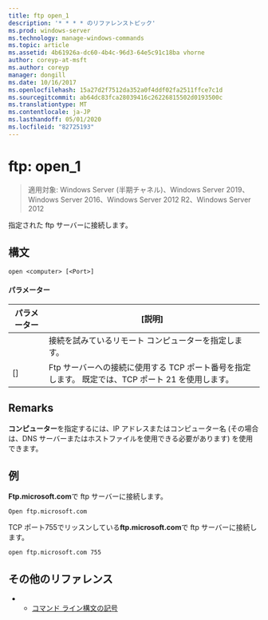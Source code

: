 ```yaml
---
title: ftp open_1
description: '* * * * のリファレンストピック'
ms.prod: windows-server
ms.technology: manage-windows-commands
ms.topic: article
ms.assetid: 4b61926a-dc60-4b4c-96d3-64e5c91c18ba vhorne
author: coreyp-at-msft
ms.author: coreyp
manager: dongill
ms.date: 10/16/2017
ms.openlocfilehash: 15a27d2f7512da352a0f4ddf02fa2511ffce7c1d
ms.sourcegitcommit: ab64dc83fca28039416c26226815502d0193500c
ms.translationtype: MT
ms.contentlocale: ja-JP
ms.lasthandoff: 05/01/2020
ms.locfileid: "82725193"
---
```

# <a name="ftp-open_1"></a>ftp: open_1

> 適用対象: Windows Server (半期チャネル)、Windows Server 2019、Windows Server 2016、Windows Server 2012 R2、Windows Server 2012

指定された ftp サーバーに接続します。   
## <a name="syntax"></a>構文  
```  
open <computer> [<Port>]  
```  
#### <a name="parameters"></a>パラメーター  

| パラメーター  |                                           [説明]                                            |
|------------|--------------------------------------------------------------------------------------------------|
| <computer> |                接続を試みているリモート コンピューターを指定します。                 |
|  [<Port>]  | Ftp サーバーへの接続に使用する TCP ポート番号を指定します。 既定では、TCP ポート 21 を使用します。 |

## <a name="remarks"></a>Remarks  
**コンピューター**を指定するには、IP アドレスまたはコンピューター名 (その場合は、DNS サーバーまたはホストファイルを使用できる必要があります) を使用できます。  
## <a name="examples"></a>例  
**Ftp.microsoft.com**で ftp サーバーに接続します。  
```  
Open ftp.microsoft.com  
```  
TCP ポート755でリッスンしている**ftp.microsoft.com**で ftp サーバーに接続します。  
```  
open ftp.microsoft.com 755  
```  
## <a name="additional-references"></a>その他のリファレンス  
-   - [コマンド ライン構文の記号](command-line-syntax-key.md)  
